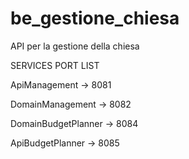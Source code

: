 # be_gestione_chiesa
API per la gestione della chiesa


SERVICES PORT LIST

ApiManagement           ->  8081 

DomainManagement        ->  8082

DomainBudgetPlanner     ->  8084

ApiBudgetPlanner        ->  8085
